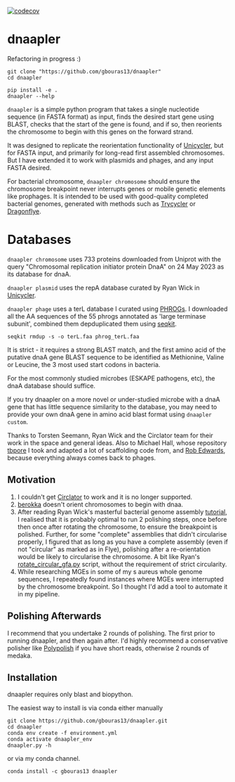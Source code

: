 [![codecov](https://codecov.io/gh/gbouras13/dnaapler/branch/refactor/graph/badge.svg?token=4B1T2PGM9V)](https://codecov.io/gh/gbouras13/dnaapler)


# dnaapler

Refactoring in progress :)

```
git clone "https://github.com/gbouras13/dnaapler"
cd dnaapler

pip install -e .
dnaapler --help
```


`dnaapler` is a simple python program that takes a single nucleotide sequence (in FASTA format) as input, finds the desired start gene using BLAST, checks that the start of the gene is found, and if so, then reorients the chromosome to begin with this genes on the forward strand. 

It was designed to replicate the reorientation functionality of [Unicycler](https://github.com/rrwick/Unicycler/blob/main/unicycler/gene_data/repA.fasta), but for FASTA input, and primarily for long-read first assembled chromosomes. But I have extended it to work with plasmids and phages, and any input FASTA desired.



For bacterial chromosome, `dnaapler chromosome` should ensure the chromosome breakpoint never interrupts genes or mobile genetic elements like prophages. It is intended to be used with good-quality completed bacterial genomes, generated with methods such as [Trycycler](https://github.com/rrwick/Trycycler/wiki) or [Dragonflye](https://github.com/rpetit3/dragonflye).

Databases
=============

`dnaapler chromosome` uses 733 proteins downloaded from Uniprot with the query "Chromosomal replication initiator protein DnaA" on 24 May 2023 as its database for dnaA. 

`dnaapler plasmid` uses the repA database curated by Ryan Wick in [Unicycler](https://github.com/rrwick/Unicycler/blob/main/unicycler/gene_data/repA.fasta).

`dnaapler phage` uses a terL database I curated using [PHROGs](https://phrogs.lmge.uca.fr). I downloaded all the AA sequences of the 55 phrogs annotated as 'large terminase subunit', combined them depduplicated them using [seqkit](https://github.com/shenwei356/seqkit).

```
seqkit rmdup -s -o terL.faa phrog_terL.faa
```

It is strict - it requires a strong BLAST match, and the first amino acid of the putative dnaA gene BLAST sequence to be identified as Methionine, Valine or Leucine, the 3 most used start codons in bacteria. 

For the most commonly studied microbes (ESKAPE pathogens, etc), the dnaA database should suffice.

If you try dnaapler on a more novel or under-studied microbe with a dnaA gene that has little sequence similarity to the database, you may need to provide your own dnaA gene in amino acid blast format using `dnaapler custom`.

Thanks to Torsten Seemann, Ryan Wick and the Circlator team for their work in the space and general ideas. Also to Michael Hall, whose repository [tbpore](https://github.com/mbhall88/tbpore) I took and adapted a lot of scaffolding code from, and [Rob Edwards](https://github.com/linsalrob), because everything always comes back to phages.

Motivation
------------

1. I couldn't get [Circlator](https://sanger-pathogens.github.io/circlator/) to work and it is no longer supported.
2. [berokka](https://github.com/tseemann/berokka) doesn't orient chromosomes to begin with dnaa.
3. After reading Ryan Wick's masterful bacterial genome assembly [tutorial](https://github.com/rrwick/Perfect-bacterial-genome-tutorial/wiki), I realised that it is probably optimal to run 2 polishing steps, once before then once after rotating the chromosome, to ensure the breakpoint is polished. Further, for some "complete" assemblies that didn't circularise properly, I figured that as long as you have a complete assembly (even if not "circular" as marked as in Flye), polishing after a re-orientation would be likely to circularise the chromosome. A bit like Ryan's [rotate_circular_gfa.py](https://github.com/rrwick/Perfect-bacterial-genome-tutorial/blob/main/scripts/rotate_circular_gfa.py) script, without the requirement of strict circularity.
4. While researching MGEs in some of my s aureus whole genome sequences, I repeatedly found instances where MGEs were interrupted by the chromosome breakpoint. So I thought I'd add a tool to automate it in my pipeline. 

Polishing Afterwards
-----------

I recommend that you undertake 2 rounds of polishing. The first prior to running dnaapler, and then again after. I'd highly recommend a conservative polisher like [Polypolish](https://github.com/rrwick/Polypolish) if you have short reads, otherwise 2 rounds of medaka.

Installation
----------

dnaapler requires only blast and biopython.

The easiest way to install is via conda either manually

```
git clone https://github.com/gbouras13/dnaapler.git
cd dnaapler
conda env create -f environment.yml
conda activate dnaapler_env
dnaapler.py -h
```

or via my conda channel.

```
conda install -c gbouras13 dnaapler
```

